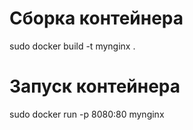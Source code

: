 # Сборка контейнера
sudo docker build -t mynginx .

# Запуск контейнера
sudo docker run -p 8080:80 mynginx